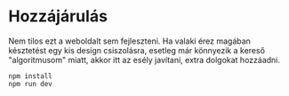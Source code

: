 # Hozzájárulás

Nem tilos ezt a weboldalt sem fejleszteni. Ha valaki érez magában késztetést egy kis design csiszolásra, esetleg már könnyezik a kereső "algoritmusom" miatt, akkor itt az esély javítani, extra dolgokat hozzáadni.

```
npm install
npm run dev
```
